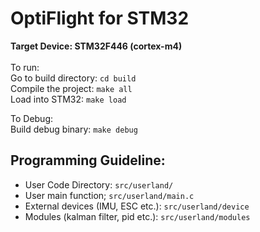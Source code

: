 # OptiFlight for STM32
**Target Device: STM32F446 (cortex-m4)**\
\
To run:\
Go to build directory: `cd build`\
Compile the project: `make all`\
Load into STM32: `make load`

To Debug:\
Build debug binary: `make debug`

## Programming Guideline:
* User Code Directory: `src/userland/` 
* User main function; `src/userland/main.c` 
* External devices (IMU, ESC etc.): `src/userland/device` 
* Modules (kalman filter, pid etc.): `src/userland/modules`  

